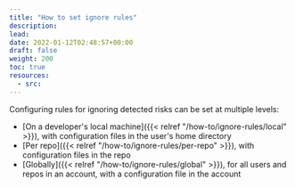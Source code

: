 ```yaml
---
title: "How to set ignore rules"
description: 
lead: 
date: 2022-01-12T02:48:57+00:00
draft: false
weight: 200
toc: true
resources:
  - src:
---
```


Configuring rules for ignoring detected risks can be set at multiple levels:

- [On a developer's local machine]({{< relref "/how-to/ignore-rules/local" >}}), with configuration files in the user's home directory
- [Per repo]({{< relref "/how-to/ignore-rules/per-repo" >}}), with configuration files in the repo
- [Globally]({{< relref "/how-to/ignore-rules/global" >}}), for all users and repos in an account, with a configuration file in the account
